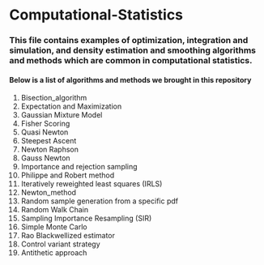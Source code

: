 # Computational-Statistics

### This file contains examples of optimization, integration and simulation, and density estimation and smoothing algorithms and methods which are common in computational statistics.
#### Below is a list of algorithms and methods we brought in this repository

1. Bisection_algorithm
2. Expectation and Maximization
3. Gaussian Mixture Model
4. Fisher Scoring
5. Quasi Newton
6. Steepest Ascent
7. Newton Raphson
8. Gauss Newton
9. Importance and rejection sampling
10. Philippe and Robert method
11. Iteratively reweighted least squares (IRLS)
12. Newton_method
13. Random sample generation from a specific pdf
14. Random Walk Chain
15. Sampling Importance Resampling (SIR)
16. Simple Monte Carlo
17. Rao Blackwellized estimator
18. Control variant strategy
19. Antithetic approach
